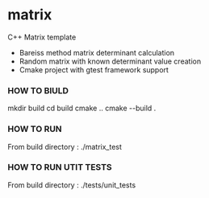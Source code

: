 # matrix
C++ Matrix template

- Bareiss method matrix determinant calculation 
- Random matrix with known determinant value creation
- Cmake project with gtest framework support

### HOW TO BIULD
mkdir build
cd build
cmake ..
cmake --build .

### HOW TO RUN
From build directory :
./matrix_test

### HOW TO RUN UTIT TESTS
From build directory :
./tests/unit_tests

